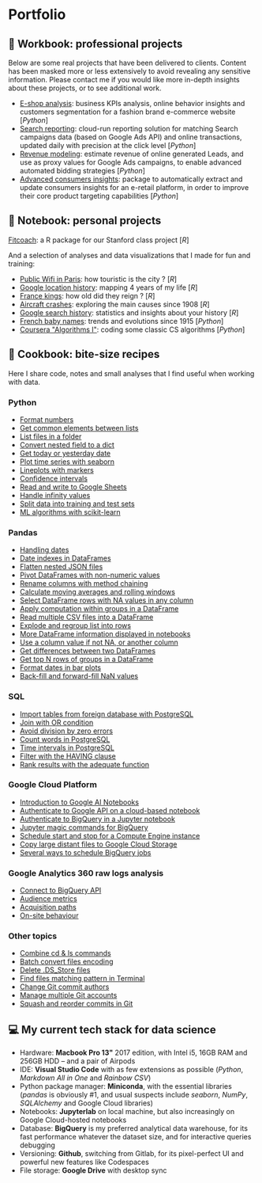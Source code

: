 # Portfolio

## 💼 Workbook: professional projects

Below are some real projects that have been delivered to clients.
Content has been masked more or less extensively to avoid revealing any sensitive information. 
Please contact me if you would like more in-depth insights about these projects, or to see additional work.

* [E-shop analysis](workbook/eshop_analysis/eshop_analysis.ipynb): business KPIs analysis, online behavior insights and customers segmentation for a fashion brand e-commerce website [_Python_]
* [Search reporting](workbook/search_reporting): cloud-run reporting solution for matching Search campaigns data (based on Google Ads API) and online transactions, updated daily with precision at the click level [_Python_]
* [Revenue modeling](workbook/revenue_modeling/revenue_modeling.ipynb): estimate revenue of online generated Leads, and use as proxy values for Google Ads campaigns, to enable advanced automated bidding strategies [_Python_]
* [Advanced consumers insights](workbook/consumers_insights/README.md): package to automatically extract and update consumers insights for an e-retail platform, in order to improve their core product targeting capabilities [_Python_]

## 📔 Notebook: personal projects

[Fitcoach](stanford_fitcoach): a R package for our Stanford class project [_R_]

And a selection of analyses and data visualizations that I made for fun and training:
* [Public Wifi in Paris](notebook/wifi_paris/wifi_paris.md): how touristic is the city ? [_R_]
* [Google location history](notebook/location_history/location_history.md): mapping 4 years of my life [_R_]
* [France kings](notebook/france_kings/france_kings.md): how old did they reign ? [_R_]
* [Aircraft crashes](notebook/aircrafts_crashes/aircraft_crashes.md): exploring the main causes since 1908 [_R_]
* [Google search history](notebook/ghistory): statistics and insights about your history [_R_]
* [French baby names](notebook/french_baby_names/french_baby_names.ipynb): trends and evolutions since 1915 [_Python_]
* [Coursera "Algorithms I"](notebook/coursera_algorithms/coursera_algorithms_1.ipynb): coding some classic CS algorithms [_Python_]

## 🍪 Cookbook: bite-size recipes

Here I share code, notes and small analyses that I find useful when working with data.

### Python

* [Format numbers](cookbook/python_format_numbers.ipynb)
* [Get common elements between lists](cookbook/python_list_intersection.ipynb)
* [List files in a folder](cookbook/python_files_in_folder.md)
* [Convert nested field to a dict](cookbook/python_convert_to_dict.ipynb)
* [Get today or yesterday date](cookbook/python_date_today.ipynb)
* [Plot time series with seaborn](cookbook/python_plotting_time_series.ipynb)
* [Lineplots with markers](cookbook/python_seaborn_lineplot_markers.ipynb)
* [Confidence intervals](cookbook/python_confidence_intervals.ipynb)
* [Read and write to Google Sheets](cookbook/python_google_sheets.ipynb)
* [Handle infinity values](cookbook/python_infinity.ipynb)
* [Split data into training and test sets](cookbook/python_split_train_test.ipynb)
* [ML algorithms with scikit-learn](cookbook/python_scikit_learn.ipynb)

### Pandas

* [Handling dates](cookbook/pandas_datetime.ipynb)
* [Date indexes in DataFrames](cookbook/pandas_datetime_index.ipynb)
* [Flatten nested JSON files](cookbook/pandas_flatten_json.ipynb)
* [Pivot DataFrames with non-numeric values](cookbook/pandas_pivot.ipynb)
* [Rename columns with method chaining](cookbook/pandas_rename_columns.ipynb)
* [Calculate moving averages and rolling windows](cookbook/pandas_rolling_windows.ipynb)
* [Select DataFrame rows with NA values in any column](cookbook/pandas_select_null.ipynb)
* [Apply computation within groups in a DataFrame](cookbook/pandas_transform.ipynb)
* [Read multiple CSV files into a DataFrame](cookbook/pandas_multiple_csv_df.md)
* [Explode and regroup list into rows](cookbook/pandas_explode_rows.ipynb)
* [More DataFrame information displayed in notebooks](cookbook/pandas_max_display.ipynb)
* [Use a column value if not NA, or another column](cookbook/pandas_null_else.ipynb)
* [Get differences between two DataFrames](cookbook/pandas_diff_dataframes.ipynb)
* [Get top N rows of groups in a DataFrame](cookbook/pandas_top_rows.ipynb)
* [Format dates in bar plots](cookbook/pandas_barplot_dates.ipynb)
* [Back-fill and forward-fill NaN values](cookbook/pandas_bfill_ffill.ipynb)

### SQL

* [Import tables from foreign database with PostgreSQL](cookbook/sql_foreign_data_wrapper.md)
* [Join with OR condition](cookbook/sql_join_or.md)
* [Avoid division by zero errors](cookbook/sql_nullif.md)
* [Count words in PostgreSQL](cookbook/sql_count_words.md)
* [Time intervals in PostgreSQL](cookbook/postgresql_datediff.md)
* [Filter with the HAVING clause](cookbook/sql_having.md)
* [Rank results with the adequate function](cookbook/sql_rank.md)


### Google Cloud Platform

* [Introduction to Google AI Notebooks](cookbook/gcp_ai_notebooks.md)
* [Authenticate to Google API on a cloud-based notebook](cookbook/gcp_remote_auth.ipynb)
* [Authenticate to BigQuery in a Jupyter notebook](cookbook/gcp_bigquery_authenticate.ipynb)
* [Jupyter magic commands for BigQuery](cookbook/gcp_bigquery_magic_commands.ipynb)
* [Schedule start and stop for a Compute Engine instance](cookbook/gcp_schedule_vm.md)
* [Copy large distant files to Google Cloud Storage](cookbook/gcp_cloud_storage_from_url.md)
* [Several ways to schedule BigQuery jobs](cookbook/gcp_bigquery_schedule.md)

### Google Analytics 360 raw logs analysis

* [Connect to BigQuery API](cookbook/ga360_connect_bigquery.ipynb)
* [Audience metrics](cookbook/ga360_audience.ipynb)
* [Acquisition paths](cookbook/ga360_acquisition_paths.ipynb)
* [On-site behaviour](cookbook/ga360_onsite.ipynb)

### Other topics

* [Combine cd & ls commands](cookbook/cli_combine_cd_ls.md)
* [Batch convert files encoding](cookbook/cli_convert_encoding.md)
* [Delete .DS_Store files](cookbook/cli_delete_ds_store.md)
* [Find files matching pattern in Terminal](cookbook/cli_find_files_pattern.md)
* [Change Git commit authors](cookbook/git_change_commit_users.md)
* [Manage multiple Git accounts](cookbook/git_multiple_config.md)
* [Squash and reorder commits in Git](cookbook/git_rebase.md)

## 💻 My current tech stack for data science

- Hardware: **Macbook Pro 13"** 2017 edition, with Intel i5, 16GB RAM and 256GB HDD – and a pair of Airpods
- IDE: **Visual Studio Code** with as few extensions as possible (*Python*, *Markdown All in One* and *Rainbow CSV*)
- Python package manager: **Miniconda**, with the essential libraries (*pandas* is obviously #1, and usual suspects include *seaborn*, *NumPy*, *SQLAlchemy* and Google Cloud libraries)
- Notebooks: **Jupyterlab** on local machine, but also increasingly on Google Cloud-hosted notebooks
- Database: **BigQuery** is my preferred analytical data warehouse, for its fast performance whatever the dataset size, and for interactive queries debugging
- Versioning: **Github**, switching from Gitlab, for its pixel-perfect UI and powerful new features like Codespaces
- File storage: **Google Drive** with desktop sync
